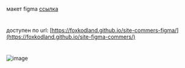 макет figma <a href="https://www.figma.com/file/YMo9o6qSuwYXLpiFpOhDJj/%D0%A1%D0%B0%D0%B9%D1%82-%D0%9A%D0%BE%D0%BC%D0%BC%D0%B5%D1%80%D1%87%D0%B5%D1%81%D0%BA%D0%B8%D0%B9?node-id=3-454">ссылка</a>
# 
доступен по url: [https://foxkodland.github.io/site-commers-figma/](https://foxkodland.github.io/site-figma-commers/)
#
![image](https://user-images.githubusercontent.com/102648390/232907355-f53d87e5-0ba7-4001-8b51-235821043502.png)
